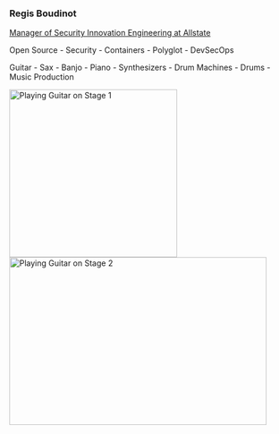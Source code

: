 <h3>Regis Boudinot</h3>

<p><u>Manager of Security Innovation Engineering at Allstate</u></p>

<p>Open Source - Security - Containers - Polyglot - DevSecOps</p>

<p>Guitar - Sax - Banjo - Piano - Synthesizers - Drum Machines - Drums - Music Production</p>

<img src="https://github.com/selfup/selfup/assets/9837366/a5635864-6ed7-4acb-bb4e-9ff1959b61c7" alt="Playing Guitar on Stage 1" width="300" height="300">
<img src="https://github.com/selfup/selfup/assets/9837366/50b2b448-4733-4f8b-b433-a72ed43355e5" alt="Playing Guitar on Stage 2" width="460" height="300">
